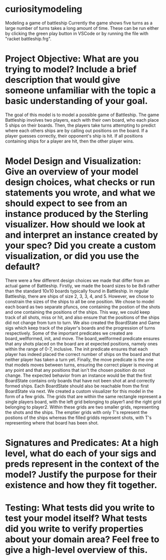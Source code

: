# curiositymodeling

Modeling a game of battleship
Currently the game shows five turns as a large number of turns takes a long amount of time. These can be run either by clicking the green play button in VSCode or by running the file with "racket battleship.frg".

# Project Objective: What are you trying to model? Include a brief description that would give someone unfamiliar with the topic a basic understanding of your goal.

The goal of this model is to model a possible game of Battleship. The game Battleship involves two players, each with their own board, who each place 5 ships on their boards. Then, the players take turns attempting to predict where each others ships are by calling out positions on the board. If a player guesses correctly, their opponent's ship is hit. If all positions containing ships for a player are hit, then the other player wins.

# Model Design and Visualization: Give an overview of your model design choices, what checks or run statements you wrote, and what we should expect to see from an instance produced by the Sterling visualizer. How should we look at and interpret an instance created by your spec? Did you create a custom visualization, or did you use the default?

There were a few different design choices we made that differ from an actual game of Battleship. Firstly, we made the board sizes to be 8x8 rather than the standard 10x10 boards typically found in Battleship. In regular Battleship, there are ships of size 2, 3, 3, 4, and 5. However, we chose to constrain the sizes of the ships to all be one position.
We chose to model each board as two separate pfuncs, one containing the postion of the shots and one containing the positions of the ships. This way, we could keep track of all shots, miss or hit, and also ensure that the positions of the ships did not change from turn to turn. We also created the BoardState and Game sigs which keep track of the player's boards and the progression of turns respectively.
Some of the important predicates we created are board_wellformed, init, and move. The board_wellformed predicate ensures that any shots placed on the board are at expected positions, namely ones within the range of 0-7, inclusive. The init predicate ensures that each player has indeed placed the correct number of ships on the board and that neither player has taken a turn yet. Finally, the move predicate is the one that models moves between turns, ensuring the correct player is moving at any point and that any positions that isn't the chosen position do not change.
The expected behavior from an instance would be that the first BoardState contains only boards that have not been shot at and correctly formed ships. Each BoardState should also be reachable from the first BoardState via next.
We created a custom visualizer for this model in the form of a few grids. The grids that are within the same rectangle represent a single players board, with the left grid belonging to player1 and the right grid belonging to player2. Within these grids are two smaller grids, representing the shots and the ships. The emptier grids with only T's represent the postions of the ships whereas the filled gridds represent shots, with T's representing where that board has been shot.

# Signatures and Predicates: At a high level, what do each of your sigs and preds represent in the context of the model? Justify the purpose for their existence and how they fit together.

# Testing: What tests did you write to test your model itself? What tests did you write to verify properties about your domain area? Feel free to give a high-level overview of this.
